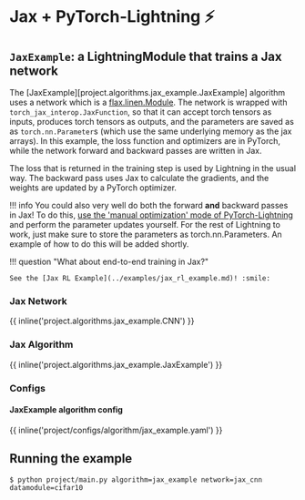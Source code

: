 # Jax + PyTorch-Lightning ⚡

## `JaxExample`: a LightningModule that trains a Jax network

The [JaxExample][project.algorithms.jax_example.JaxExample] algorithm uses a network which is a [flax.linen.Module](https://flax.readthedocs.io/en/latest/).
The network is wrapped with `torch_jax_interop.JaxFunction`, so that it can accept torch tensors as inputs, produces torch tensors as outputs, and the parameters are saved as as `torch.nn.Parameter`s (which use the same underlying memory as the jax arrays).
In this example, the loss function and optimizers are in PyTorch, while the network forward and backward passes are written in Jax.

The loss that is returned in the training step is used by Lightning in the usual way. The backward
pass uses Jax to calculate the gradients, and the weights are updated by a PyTorch optimizer.

!!! info
    You could also very well do both the forward **and** backward passes in Jax! To do this, [use the 'manual optimization' mode of PyTorch-Lightning](https://lightning.ai/docs/pytorch/stable/model/manual_optimization.html) and perform the parameter updates yourself. For the rest of Lightning to work, just make sure to store the parameters as torch.nn.Parameters. An example of how to do this will be added shortly.



!!! question "What about end-to-end training in Jax?"

    See the [Jax RL Example](../examples/jax_rl_example.md)! :smile:

### Jax Network

{{ inline('project.algorithms.jax_example.CNN') }}

### Jax Algorithm

{{ inline('project.algorithms.jax_example.JaxExample') }}

### Configs

#### JaxExample algorithm config

{{ inline('project/configs/algorithm/jax_example.yaml') }}

## Running the example

```console
$ python project/main.py algorithm=jax_example network=jax_cnn datamodule=cifar10
```

